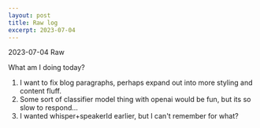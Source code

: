 ```yaml
---
layout: post
title: Raw log
excerpt: 2023-07-04
---
```




2023-07-04 Raw

What am I doing today?

1. I want to fix blog paragraphs, perhaps expand out into more styling and content fluff.
2. Some sort of classifier model thing with openai would be fun, but its so slow to respond...
3. I wanted whisper+speakerId earlier, but I can't remember for what?